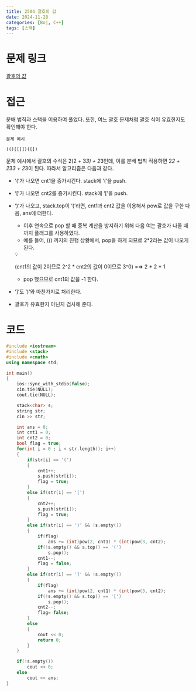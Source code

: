 ```yaml
---
title: 2504 괄호의 값
date: 2024-11-28
categories: [Boj, C++]
tags: [스택]
---
```

# 문제 링크

[괄호의 값](https://www.acmicpc.net/problem/2504)

# 접근

분배 법칙과 스택을 이용하여 풀었다. 또한, 여느 괄호 문제처럼 괄호 식이 유효한지도 확인해야 한다.

```
문제 예시

(()[[]])([])
```

문제 예시에서 괄호의 수식은 2(2 + 3*3) + 2*3인데, 이를 분배 법칙 적용하면 2*2 + 2*3*3 + 2*3이 된다. 따라서 알고리즘은 다음과 같다.

- ‘(’가 나오면 cnt1을 증가시킨다. stack에 ‘(’을 push.
- ‘[’가 나오면 cnt2를 증가시킨다. stack에 ‘[’을 push.
- ‘)’가 나오고, stack.top이 ‘(’라면, cnt1과 cnt2 값을 이용해서 pow로 값을 구한 다음, ans에 더한다.
    - 이후 연속으로 pop 할 때 중복 계산을 방지하기 위해 다음 여는 괄호가 나올 때까지 플래그를 사용하였다.
    - 예를 들어, (() 까지의 진행 상황에서, pop을 하게 되므로 2*2라는 값이 나오게 된다.
    
    <aside>
    💡
    
    (cnt1의 값이 2이므로 2^2 * cnt2의 값이 0이므로 3^0) =⇒ 2 * 2 * 1
    
    </aside>
    
    - pop 했으므로 cnt1의 값을 -1 한다.
- ‘]’도 ‘)’와 마찬가지로 처리한다.
- 괄호가 유효한지 아닌지 검사해 준다.

# 코드

```cpp
#include <iostream>
#include <stack>
#include <cmath>
using namespace std;

int main()
{
    ios::sync_with_stdio(false);
    cin.tie(NULL);
    cout.tie(NULL);

    stack<char> s;
    string str;
    cin >> str;

    int ans = 0;
    int cnt1 = 0;
    int cnt2 = 0;
    bool flag = true;
    for(int i = 0 ; i < str.length(); i++)
    {
        if(str[i] == '(')
        {
            cnt1++;
            s.push(str[i]);
            flag = true;
        }
        else if(str[i] == '[')
        {
            cnt2++;
            s.push(str[i]);
            flag = true;
        }
        else if(str[i] == ')' && !s.empty())
        {
            if(flag)
                ans += (int)pow(2, cnt1) * (int)pow(3, cnt2);
            if(!s.empty() && s.top() == '(')
                s.pop();
            cnt1--;
            flag = false;
        }
        else if(str[i] == ']' && !s.empty())
        {
            if(flag)
                ans += (int)pow(2, cnt1) * (int)pow(3, cnt2);
            if(!s.empty() && s.top() == '[')
                s.pop();
            cnt2--;
            flag= false;
        }
        else
        {
            cout << 0;
            return 0;
        }
    }

    if(!s.empty())
        cout << 0;
    else
        cout << ans;
}
```